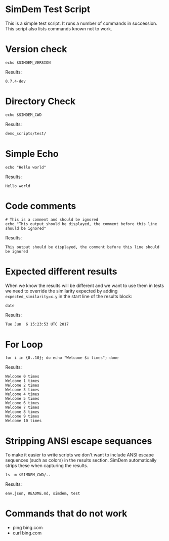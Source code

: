 # SimDem Test Script

This is a simple test script. It runs a number of commands in
succession. This script also lists commands known not to work.

# Version check

```
echo $SIMDEM_VERSION
```

Results:

```
0.7.4-dev
```

# Directory Check

```
echo $SIMDEM_CWD
```

Results: 

``` Expected_Similarity=0.8
demo_scripts/test/
```

# Simple Echo

``` 
echo "Hello world" 
```

Results: 

```
Hello world
```

# Code comments

```
# This is a comment and should be ignored
echo "This output should be displayed, the comment before this line should be ignored"
```

Results:

```
This output should be displayed, the comment before this line should be ignored
```

# Expected different results

When we know the results will be different and we want to use them in
tests we need to override the similarity expected by adding
`expected_similarity=x.y` in the start line of the results block:

```
date
```

Results: 

```expected_Similarity=0.2
Tue Jun  6 15:23:53 UTC 2017
```

# For Loop

```
for i in {0..10}; do echo "Welcome $i times"; done
```

Results:

```
Welcome 0 times
Welcome 1 times
Welcome 2 times
Welcome 3 times
Welcome 4 times
Welcome 5 times
Welcome 6 times
Welcome 7 times
Welcome 8 times
Welcome 9 times
Welcome 10 times
```

# Stripping ANSI escape sequances

To make it easier to write scripts we don't want to include ANSI
escape sequences (such as colors) in the results section. SimDem
automatically strips these when capturing the results.

```
ls -m $SIMDEM_CWD/..
```

Results:

```expected_similarity=0.9
env.json, README.md, simdem, test
```

# Commands that do not work

  * ping bing.com
  * curl bing.com
